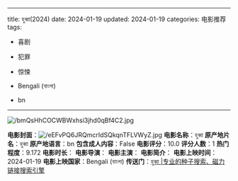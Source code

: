 
---
title: হুব্বা(2024)
date: 2024-01-19
updated: 2024-01-19
categories: 电影推荐
tags:

- 喜剧
- 犯罪
- 惊悚

- Bengali (বাংলা)
- bn
---

<img src="https://image.tmdb.org/t/p/original/bmQsHhCOCWBWxhsi3jhd0qBf4C2.jpg" alt="/bmQsHhCOCWBWxhsi3jhd0qBf4C2.jpg" title="/bmQsHhCOCWBWxhsi3jhd0qBf4C2.jpg">

**电影封面**：<img src="https://image.tmdb.org/t/p/w200/eEFvPQ6JRQmcrIdSQkqnTFLVWyZ.jpg" alt="/eEFvPQ6JRQmcrIdSQkqnTFLVWyZ.jpg" title="/eEFvPQ6JRQmcrIdSQkqnTFLVWyZ.jpg">
**电影名称**：হুব্বা
**原产地片名**：হুব্বা
**原产地语言**：bn
**包含成人内容**：False
**电影评分**：10.0
**评分人数**：1
**热门程度**：9.172
**电影时长**：
**电影导演**：
**电影主演**：
**电影简介**：
**电影上映时间**：2024-01-19
**电影上映国家**：Bengali (বাংলা)
**传送门**：[হুব্বা |专业的种子搜索、磁力链接搜索引擎](https://movie.amd794.com:2083/?search=%E0%A6%B9%E0%A7%81%E0%A6%AC%E0%A7%8D%E0%A6%AC%E0%A6%BE&ordering=&mode=match_phrase&page_size=10&page=1)

